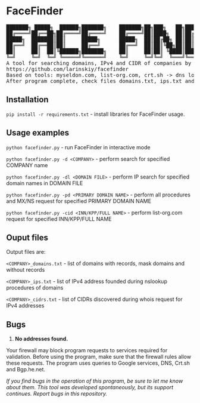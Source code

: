 # FaceFinder

<pre>
███████╗ █████╗  ██████╗███████╗    ███████╗██╗███╗   ██╗██████╗ ███████╗██████╗
██╔════╝██╔══██╗██╔════╝██╔════╝    ██╔════╝██║████╗  ██║██╔══██╗██╔════╝██╔══██╗
█████╗  ███████║██║     █████╗      █████╗  ██║██╔██╗ ██║██║  ██║█████╗  ██████╔╝
██╔══╝  ██╔══██║██║     ██╔══╝      ██╔══╝  ██║██║╚██╗██║██║  ██║██╔══╝  ██╔══██╗
██║     ██║  ██║╚██████╗███████╗    ██║     ██║██║ ╚████║██████╔╝███████╗██║  ██║
╚═╝     ╚═╝  ╚═╝ ╚═════╝╚══════╝    ╚═╝     ╚═╝╚═╝  ╚═══╝╚═════╝ ╚══════╝╚═╝  ╚═╝
A tool for searching domains, IPv4 and CIDR of companies by company name
https://github.com/larinskiy/facefinder
Based on tools: myseldon.com, list-org.com, crt.sh -> dns lookup , bgp.he.net
After program complete, check files domains.txt, ips.txt and cidrs.txt
</pre>

## Installation

`pip install -r requirements.txt` - install libraries for FaceFinder usage.

## Usage examples

`python facefinder.py` - run FaceFinder in interactive mode

`python facefinder.py -d <COMPANY>` - perform search for specified COMPANY name

`python facefinder.py -dl <DOMAIN FILE>` - perform IP search for specified domain names in DOMAIN FILE

`python facefinder.py -pd <PRIMARY DOMAIN NAME>` - perform all procedures and MX/NS request for specified PRIMARY DOMAIN NAME

`python facefinder.py -cid <INN/KPP/FULL NAME>` - perform list-org.com request for specified INN/KPP/FULL NAME

## Ouput files

Output files are:

`<COMPANY>_domains.txt` - list of domains with records, mask domains and without records

`<COMPANY>_ips.txt` - list of IPv4 address founded during nslookup procedures of domains

`<COMPANY>_cidrs.txt` - list of CIDRs discovered during whois request for IPv4 addresses

## Bugs

1. **No addresses found.**

Your firewall may block program requests to services required for validation. Before using the program, make sure that the firewall rules allow these requests. The program uses queries to Google services, DNS, Crt.sh and Bgp.he.net.

_If you find bugs in the operation of this program, be sure to let me know about them. This tool was developed spontaneously, but its support continues. Report bugs in this repository._
